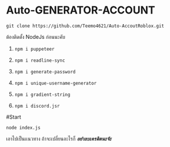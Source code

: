 # Auto-GENERATOR-ACCOUNT

```git clone https://github.com/Teemo4621/Auto-AccoutRoblox.git```

ต้องติดตั้ง NodeJs ก่อนนะคับ

 1. ```npm i puppeteer```
 
 2. ```npm i readline-sync```
 
 3. ```npm i generate-password```
 
 4. ```npm i unique-username-generator```
 
 5. ```npm i gradient-string```
 
 6.  ```npm i discord.jsr```
 

#Start

 ```node index.js```

เอาไปเป็นเเนวทาง ถ้าจะเปลี่ยนอะไรก็ ***อย่่าลบเครดิตนะจ้ะ***
